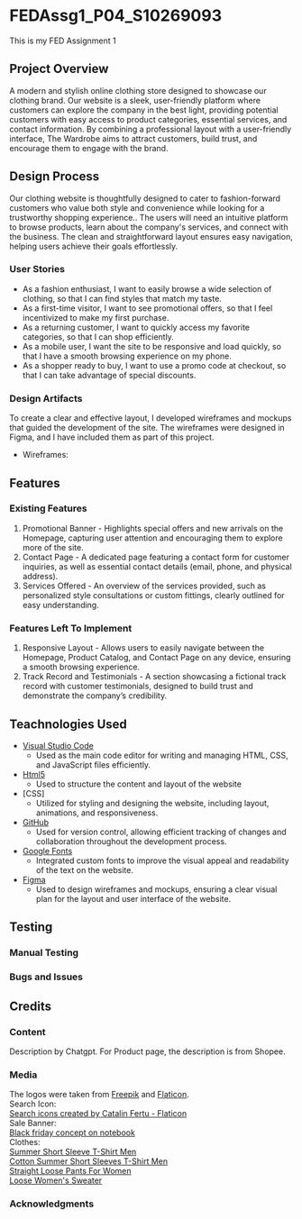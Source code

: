 # FEDAssg1_P04_S10269093
This is my FED Assignment 1

## **Project Overview**
A modern and stylish online clothing store designed to showcase our clothing brand. Our website is a sleek, user-friendly platform where customers can explore the company in the best light, providing potential customers with easy access to product categories, essential services, and contact information. By combining a professional layout with a user-friendly interface, The Wardrobe aims to attract customers, build trust, and encourage them to engage with the brand.

## **Design Process**
Our clothing website is thoughtfully designed to cater to fashion-forward customers who value both style and convenience while looking for a trustworthy shopping experience..
The users  will need an intuitive platform to browse products, learn about the company's services, and connect with the business. The clean and straightforward layout ensures easy navigation, helping users achieve their goals effortlessly.

### **User Stories** 
- As a fashion enthusiast, I want to easily browse a wide selection of clothing, so that I can find styles that match my taste.
- As a first-time visitor, I want to see promotional offers, so that I feel incentivized to make my first purchase.
- As a returning customer, I want to quickly access my favorite categories, so that I can shop efficiently.
- As a mobile user, I want the site to be responsive and load quickly, so that I have a smooth browsing experience on my phone.
- As a shopper ready to buy, I want to use a promo code at checkout, so that I can take advantage of special discounts.

### **Design Artifacts** 
To create a clear and effective layout, I developed wireframes and mockups that guided the development of the site. 
The wireframes were designed in Figma, and I have included them as part of this project.
- Wireframes:


## **Features**
### **Existing Features**
1. Promotional Banner - Highlights special offers and new arrivals on the Homepage, capturing user attention and encouraging them to explore more of the site.
2. Contact Page - A dedicated page featuring a contact form for customer inquiries, as well as essential contact details (email, phone, and physical address).
3. Services Offered - An overview of the services provided, such as personalized style consultations or custom fittings, clearly outlined for easy understanding. 

### **Features Left To Implement**
1. Responsive Layout - Allows users to easily navigate between the Homepage, Product Catalog, and Contact Page on any device, ensuring a smooth browsing experience.
2. Track Record and Testimonials - A section showcasing a fictional track record with customer testimonials, designed to build trust and demonstrate the company’s credibility.

## **Teachnologies Used**
- [Visual Studio Code](https://code.visualstudio.com/)
    - Used as the main code editor for writing and managing HTML, CSS, and JavaScript files efficiently.
- [Html5](https://marketplace.visualstudio.com/items?itemName=sidthesloth.html5-boilerplate)
    - Used to structure the content and layout of the website
- [CSS]
    - Utilized for styling and designing the website, including layout, animations, and responsiveness.
- [GitHub](https://github.com/)
    - Used for version control, allowing efficient tracking of changes and collaboration throughout the development process.
- [Google Fonts](https://fonts.google.com/)
    - Integrated custom fonts to improve the visual appeal and readability of the text on the website.
- [Figma](https://www.figma.com/)
    - Used to design wireframes and mockups, ensuring a clear visual plan for the layout and user interface of the website.

## **Testing**
### **Manual Testing**










### **Bugs and Issues**






## **Credits**
### **Content**
Description by Chatgpt.
For Product page, the description is from Shopee.

### **Media**
The logos were taken from [Freepik](https://www.freepik.com/) and [Flaticon](https://www.flaticon.com/).  
Search Icon:  
<a href="https://www.flaticon.com/free-icons/search" title="search icons">Search icons created by Catalin Fertu - Flaticon</a>  
Sale Banner:  
<a href="https://www.freepik.com/free-photo/black-friday-concept-notebook_5721055.htm#fromView=search&page=1&position=11&uuid=b115a212-2c32-41ea-8e4d-df4bf4794623">Black friday concept on notebook</a>  
Clothes:  
<a href="https://shopee.sg/Summer-Ice-Silk-Short-Sleeve-T-shirt-Men%27s-2021-New-Fashion-Brand-T-shirt-Inner-Half-Sleeve-Top-Clothes-Men%27s-T-i.1006220784.28208690901?sp_atk=17100706-8997-4065-b0da-c894fa801c2f&xptdk=17100706-8997-4065-b0da-c894fa801c2f">Summer Short Sleeve T-Shirt Men</a>  
<a href="https://shopee.sg/100-cotton-summer-short-sleeve-T-shirt-men%27s-2-new-wash-to-do-old-heavy-half-sleeve-fashion-clothes-i.484422913.26056395734?sp_atk=3b831707-1132-4b9a-9132-39103873f9fd&xptdk=3b831707-1132-4b9a-9132-39103873f9fd">Cotton Summer Short Sleeves T-Shirt Men</a>  
<a href="https://shopee.sg/Straight-Loose-Corduroy-Pants-for-Women-Korean-American-Retro-Ins-Versatile-Casual-Trousers-i.1006220784.24371983359?sp_atk=93cc9b36-db22-4f61-8f2e-8bcb625f73c6&xptdk=93cc9b36-db22-4f61-8f2e-8bcb625f73c6">Straight Loose Pants For Women</a>  
<a href="https://shopee.sg/IELGY-Loose-Women%27s-sweater-Long-sleeves-All-match-V-neck-Autumn-White-Sweater-Commuting-i.16572352.3659675209?sp_atk=780b09d9-93b8-4ee8-a170-d39f3448ed25&xptdk=780b09d9-93b8-4ee8-a170-d39f3448ed25">Loose Women's Sweater</a>



### **Acknowledgments**
